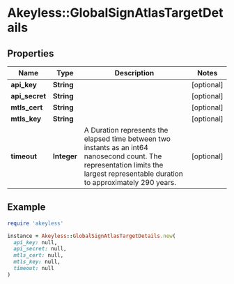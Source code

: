 # Akeyless::GlobalSignAtlasTargetDetails

## Properties

| Name | Type | Description | Notes |
| ---- | ---- | ----------- | ----- |
| **api_key** | **String** |  | [optional] |
| **api_secret** | **String** |  | [optional] |
| **mtls_cert** | **String** |  | [optional] |
| **mtls_key** | **String** |  | [optional] |
| **timeout** | **Integer** | A Duration represents the elapsed time between two instants as an int64 nanosecond count. The representation limits the largest representable duration to approximately 290 years. | [optional] |

## Example

```ruby
require 'akeyless'

instance = Akeyless::GlobalSignAtlasTargetDetails.new(
  api_key: null,
  api_secret: null,
  mtls_cert: null,
  mtls_key: null,
  timeout: null
)
```

